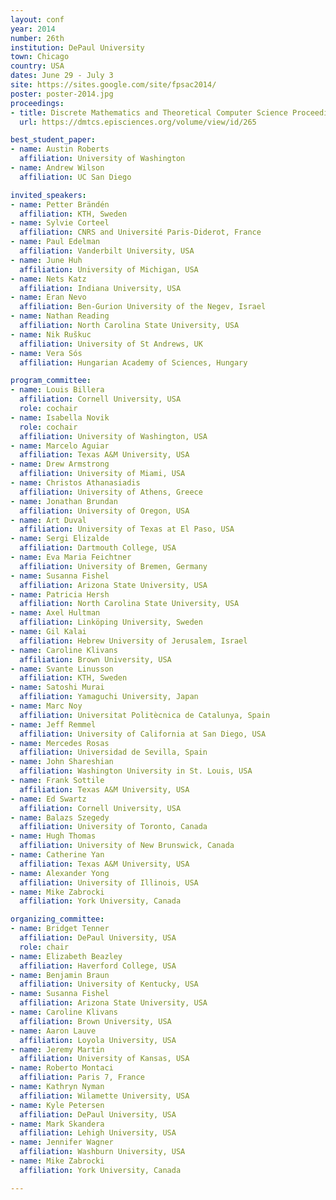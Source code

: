 ```yaml
---
layout: conf
year: 2014
number: 26th
institution: DePaul University
town: Chicago
country: USA
dates: June 29 - July 3
site: https://sites.google.com/site/fpsac2014/
poster: poster-2014.jpg
proceedings:
- title: Discrete Mathematics and Theoretical Computer Science Proceedings, vol. AT
  url: https://dmtcs.episciences.org/volume/view/id/265

best_student_paper:
- name: Austin Roberts
  affiliation: University of Washington
- name: Andrew Wilson
  affiliation: UC San Diego

invited_speakers:
- name: Petter Brändén
  affiliation: KTH, Sweden
- name: Sylvie Corteel
  affiliation: CNRS and Université Paris-Diderot, France
- name: Paul Edelman
  affiliation: Vanderbilt University, USA
- name: June Huh
  affiliation: University of Michigan, USA
- name: Nets Katz
  affiliation: Indiana University, USA
- name: Eran Nevo
  affiliation: Ben-Gurion University of the Negev, Israel
- name: Nathan Reading
  affiliation: North Carolina State University, USA
- name: Nik Ruškuc
  affiliation: University of St Andrews, UK
- name: Vera Sós
  affiliation: Hungarian Academy of Sciences, Hungary

program_committee:
- name: Louis Billera
  affiliation: Cornell University, USA
  role: cochair
- name: Isabella Novik
  role: cochair
  affiliation: University of Washington, USA
- name: Marcelo Aguiar
  affiliation: Texas A&M University, USA
- name: Drew Armstrong
  affiliation: University of Miami, USA
- name: Christos Athanasiadis
  affiliation: University of Athens, Greece
- name: Jonathan Brundan
  affiliation: University of Oregon, USA
- name: Art Duval
  affiliation: University of Texas at El Paso, USA
- name: Sergi Elizalde
  affiliation: Dartmouth College, USA
- name: Eva Maria Feichtner
  affiliation: University of Bremen, Germany
- name: Susanna Fishel
  affiliation: Arizona State University, USA
- name: Patricia Hersh
  affiliation: North Carolina State University, USA
- name: Axel Hultman
  affiliation: Linköping University, Sweden
- name: Gil Kalai
  affiliation: Hebrew University of Jerusalem, Israel
- name: Caroline Klivans
  affiliation: Brown University, USA
- name: Svante Linusson
  affiliation: KTH, Sweden
- name: Satoshi Murai
  affiliation: Yamaguchi University, Japan
- name: Marc Noy
  affiliation: Universitat Politècnica de Catalunya, Spain
- name: Jeff Remmel
  affiliation: University of California at San Diego, USA
- name: Mercedes Rosas
  affiliation: Universidad de Sevilla, Spain
- name: John Shareshian
  affiliation: Washington University in St. Louis, USA
- name: Frank Sottile
  affiliation: Texas A&M University, USA
- name: Ed Swartz
  affiliation: Cornell University, USA
- name: Balazs Szegedy
  affiliation: University of Toronto, Canada
- name: Hugh Thomas
  affiliation: University of New Brunswick, Canada
- name: Catherine Yan
  affiliation: Texas A&M University, USA
- name: Alexander Yong
  affiliation: University of Illinois, USA
- name: Mike Zabrocki
  affiliation: York University, Canada

organizing_committee:
- name: Bridget Tenner
  affiliation: DePaul University, USA
  role: chair
- name: Elizabeth Beazley
  affiliation: Haverford College, USA
- name: Benjamin Braun
  affiliation: University of Kentucky, USA
- name: Susanna Fishel
  affiliation: Arizona State University, USA
- name: Caroline Klivans
  affiliation: Brown University, USA
- name: Aaron Lauve
  affiliation: Loyola University, USA
- name: Jeremy Martin
  affiliation: University of Kansas, USA
- name: Roberto Montaci
  affiliation: Paris 7, France
- name: Kathryn Nyman
  affiliation: Wilamette University, USA
- name: Kyle Petersen
  affiliation: DePaul University, USA
- name: Mark Skandera
  affiliation: Lehigh University, USA
- name: Jennifer Wagner
  affiliation: Washburn University, USA
- name: Mike Zabrocki
  affiliation: York University, Canada

---
```

